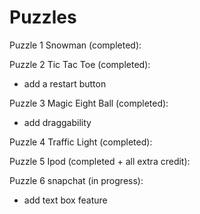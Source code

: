 # Puzzles

Puzzle 1 Snowman (completed):

Puzzle 2 Tic Tac Toe (completed):
- add a restart button

Puzzle 3 Magic Eight Ball (completed):
- add draggability

Puzzle 4 Traffic Light (completed):

Puzzle 5 Ipod (completed + all extra credit):

Puzzle 6 snapchat (in progress):
- add text box feature



